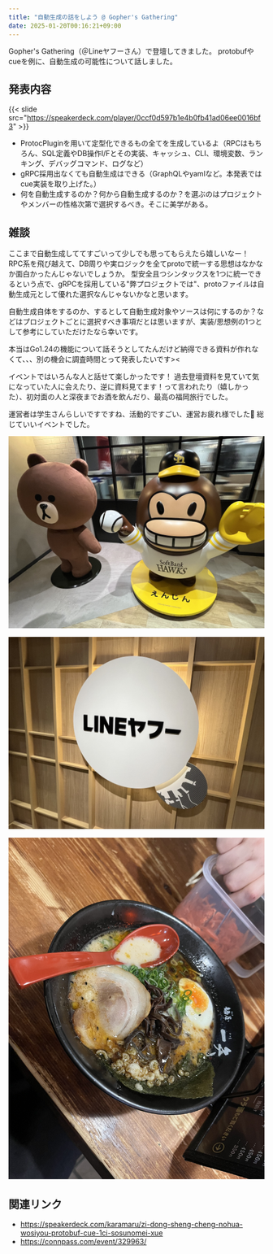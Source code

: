 ```yaml
---
title: "自動生成の話をしよう @ Gopher's Gathering"
date: 2025-01-20T00:16:21+09:00
---
```


Gopher's Gathering（＠Lineヤフーさん）で登壇してきました。
protobufやcueを例に、自動生成の可能性について話しました。

<!--more-->

## 発表内容

{{< slide src="https://speakerdeck.com/player/0ccf0d597b1e4b0fb41ad06ee0016bf3" >}}

- ProtocPluginを用いて定型化できるもの全てを生成しているよ（RPCはもちろん、SQL定義やDB操作I/Fとその実装、キャッシュ、CLI、環境変数、ランキング、デバッグコマンド、ログなど）
- gRPC採用出なくても自動生成はできる（GraphQLやyamlなど。本発表ではcue実装を取り上げた。）
- 何を自動生成するのか？何から自動生成するのか？を選ぶのはプロジェクトやメンバーの性格次第で選択するべき。そこに美学がある。


## 雑談

ここまで自動生成しててすごいって少しでも思ってもらえたら嬉しいなー！
RPC系を飛び越えて、DB周りや実ロジックを全てprotoで統一する思想はなかなか面白かったんじゃないでしょうか。
型安全且つシンタックスを1つに統一できるという点で、gRPCを採用している"弊プロジェクトでは"、protoファイルは自動生成元として優れた選択なんじゃないかなと思います。

自動生成自体をするのか、するとして自動生成対象やソースは何にするのか？などはプロジェクトごとに選択すべき事項だとは思いますが、実装/思想例の1つとして参考にしていただけたなら幸いです。


本当はGo1.24の機能について話そうとしてたんだけど納得できる資料が作れなくて、、、別の機会に調査時間とって発表したいです><

イベントではいろんな人と話せて楽しかったです！
過去登壇資料を見ていて気になっていた人に会えたり、逆に資料見てます！って言われたり（嬉しかった）、初対面の人と深夜までお酒を飲んだり、最高の福岡旅行でした。

運営者は学生さんらしいですですね、活動的ですごい、運営お疲れ様でした👏
総じていいイベントでした。

![engin.jpg](engin.jpg)

![line.jpg](line.jpg)

![ramen.jpg](ramen.jpg)

## 関連リンク

- https://speakerdeck.com/karamaru/zi-dong-sheng-cheng-nohua-wosiyou-protobuf-cue-1ci-sosunomei-xue
- https://connpass.com/event/329963/
